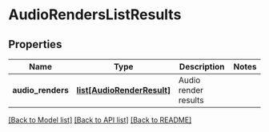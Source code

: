 # AudioRendersListResults

## Properties
Name | Type | Description | Notes
------------ | ------------- | ------------- | -------------
**audio_renders** | [**list[AudioRenderResult]**](AudioRenderResult.md) | Audio render results | 

[[Back to Model list]](../README.md#documentation-for-models) [[Back to API list]](../README.md#documentation-for-api-endpoints) [[Back to README]](../README.md)

